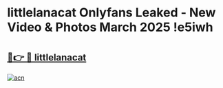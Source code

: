 # littlelanacat Onlyfans Leaked - New Video & Photos March 2025 !e5iwh

# <h2><a href="https://klr2sm.iuczelnia.edu.pl?title=littlelanacat&ref=e5iwh">🔗👉 🔴 littlelanacat</a></h2>

[![acn](https://github.com/user-attachments/assets/0f9c940e-d8b0-45ae-aac7-cd30a18b3e1c)](https://klr2sm.iuczelnia.edu.pl?title=littlelanacat&ref=e5iwh)

